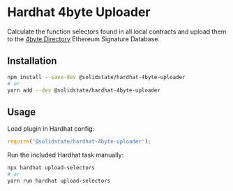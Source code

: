 # Hardhat 4byte Uploader

Calculate the function selectors found in all local contracts and upload them to the [4byte Directory](https://www.4byte.directory/) Ethereum Signature Database.

## Installation

```bash
npm install --save-dev @solidstate/hardhat-4byte-uploader
# or
yarn add --dev @solidstate/hardhat-4byte-uploader
```

## Usage

Load plugin in Hardhat config:

```javascript
require('@solidstate/hardhat-4byte-uploader');
```

Run the included Hardhat task manually:

```bash
npx hardhat upload-selectors
# or
yarn run hardhat upload-selectors
```
